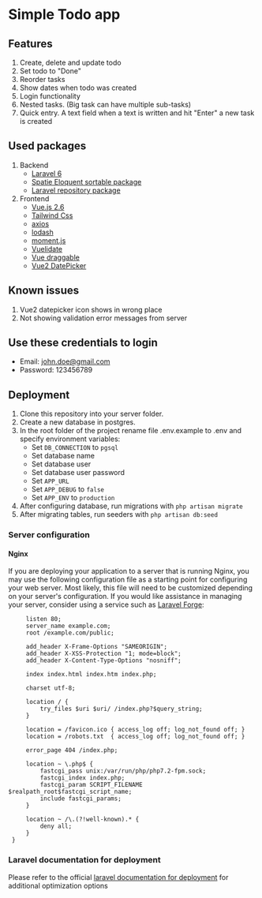 # Simple Todo app
## Features

1. Create, delete and update todo
2. Set todo to "Done"
3. Reorder tasks
4. Show dates when todo was created
5. Login functionality
6. Nested tasks. (Big task can have multiple sub-tasks)
7. Quick entry. A text field when a text is written and hit "Enter" a new task is created

## Used packages
1. Backend
   * [Laravel 6](https://laravel.com)
   * [Spatie Eloquent sortable package](https://github.com/spatie/eloquent-sortable)
   * [Laravel repository package](https://github.com/andersao/l5-repository)
2. Frontend
   * [Vue.js 2.6](https://vuejs.org)
   * [Tailwind Css](https://tailwindcss.com)
   * [axios](https://github.com/axios/axios)
   * [lodash](https://lodash.com)
   * [moment.js](https://momentjs.com)
   * [Vuelidate](https://github.com/vuelidate/vuelidate)
   * [Vue draggable](https://github.com/SortableJS/Vue.Draggable)
   * [Vue2 DatePicker](https://github.com/mengxiong10/vue2-datepicker)

## Known issues
1. Vue2 datepicker icon shows in wrong place
2. Not showing validation error messages from server

## Use these credentials to login
* Email: john.doe@gmail.com
* Password: 123456789

## Deployment
1. Clone this repository into your server folder.
2. Create a new database in postgres.
3. In the root folder of the project rename file .env.example to .env
and specify environment variables:
    * Set `DB_CONNECTION` to `pgsql`
    * Set database name
    * Set database user
    * Set database user password
    * Set `APP_URL`
    * Set `APP_DEBUG` to `false`
    * Set `APP_ENV` to `production`
4. After configuring database, run migrations with `php artisan migrate`
5. After migrating tables, run seeders with `php artisan db:seed`
### Server configuration
#### Nginx
If you are deploying your application to a server that is running Nginx, you may use the following configuration file as a starting point for configuring your web server. Most likely, this file will need to be customized depending on your server's configuration. If you would like assistance in managing your server, consider using a service such as [Laravel Forge](https://forge.laravel.com):

```server {
     listen 80;
     server_name example.com;
     root /example.com/public;
 
     add_header X-Frame-Options "SAMEORIGIN";
     add_header X-XSS-Protection "1; mode=block";
     add_header X-Content-Type-Options "nosniff";
 
     index index.html index.htm index.php;
 
     charset utf-8;
 
     location / {
         try_files $uri $uri/ /index.php?$query_string;
     }
 
     location = /favicon.ico { access_log off; log_not_found off; }
     location = /robots.txt  { access_log off; log_not_found off; }
 
     error_page 404 /index.php;
 
     location ~ \.php$ {
         fastcgi_pass unix:/var/run/php/php7.2-fpm.sock;
         fastcgi_index index.php;
         fastcgi_param SCRIPT_FILENAME $realpath_root$fastcgi_script_name;
         include fastcgi_params;
     }
 
     location ~ /\.(?!well-known).* {
         deny all;
     }
 }
```

### Laravel documentation for deployment
Please refer to the official [laravel documentation for deployment](https://laravel.com/docs/5.7/deployment) for additional optimization options

